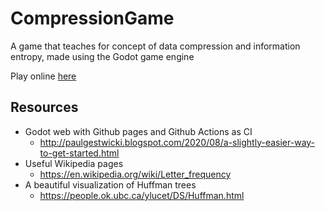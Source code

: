 # CompressionGame
A game that teaches for concept of data compression and information entropy, made using the Godot game engine 

Play online [here](https://jcarr.ca/CompressionGame/)

## Resources
- Godot web with Github pages and Github Actions as CI
   - http://paulgestwicki.blogspot.com/2020/08/a-slightly-easier-way-to-get-started.html
- Useful Wikipedia pages
   - https://en.wikipedia.org/wiki/Letter_frequency
- A beautiful visualization of Huffman trees
   - https://people.ok.ubc.ca/ylucet/DS/Huffman.html
